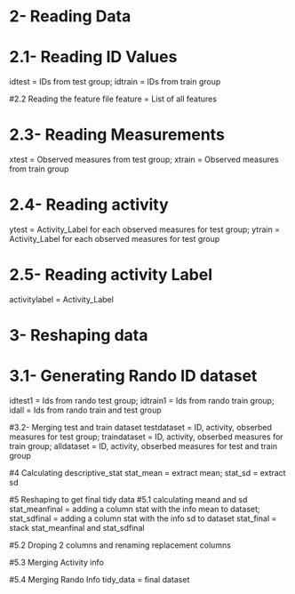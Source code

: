 # 2- Reading Data
# 2.1- Reading ID Values
idtest = IDs from test group; 
idtrain = IDs from train group

#2.2 Reading the feature file
feature = List of all features

# 2.3- Reading Measurements
xtest = Observed measures from test group;
xtrain = Observed measures from train group

# 2.4- Reading activity
ytest = Activity_Label for each observed measures for test group;
ytrain = Activity_Label for each observed measures for test group

# 2.5- Reading activity Label
activitylabel = Activity_Label

# 3- Reshaping data
# 3.1- Generating Rando ID dataset
idtest1 = Ids from rando test group;
idtrain1 = Ids from rando train group;
idall = Ids from rando train and test group

#3.2- Merging test and train dataset
testdataset = ID, activity, obserbed measures for test group;
traindataset = ID, activity, obserbed measures for train group;
alldataset = ID, activity, obserbed measures for test and train group

#4 Calculating descriptive_stat
stat_mean = extract mean;
stat_sd = extract sd

#5 Reshaping to get final tidy data
#5.1 calculating meand and sd
stat_meanfinal = adding a column stat with the info mean to dataset;
stat_sdfinal = adding a column stat with the info sd to dataset
stat_final = stack stat_meanfinal and stat_sdfinal

#5.2 Droping 2 columns and renaming replacement columns

#5.3 Merging Activity info

#5.4 Merging Rando Info
tidy_data = final dataset 



